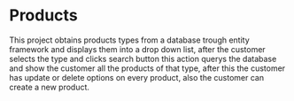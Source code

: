 # Products
This project obtains products types from a database trough entity framework and displays them into a drop down list, after the customer selects the type and clicks search button this action querys the database and show the customer all the products of that type, after this the customer has update or delete options on every product, also the customer can create a new product.
